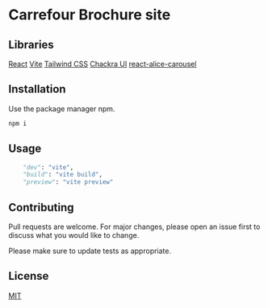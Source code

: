 # Carrefour Brochure site

## Libraries

[React](https://reactjs.org/)
[Vite](https://vitejs.dev/)
[Tailwind CSS](https://tailwindcss.com/)
[Chackra UI](https://chakra-ui.com/)
[react-alice-carousel](https://github.com/maxmarinich/react-alice-carousel)

## Installation

Use the package manager npm.

```bash
npm i
```

## Usage

```python
    "dev": "vite",
    "build": "vite build",
    "preview": "vite preview"
```

## Contributing

Pull requests are welcome. For major changes, please open an issue first
to discuss what you would like to change.

Please make sure to update tests as appropriate.

## License

[MIT](https://choosealicense.com/licenses/mit/)
